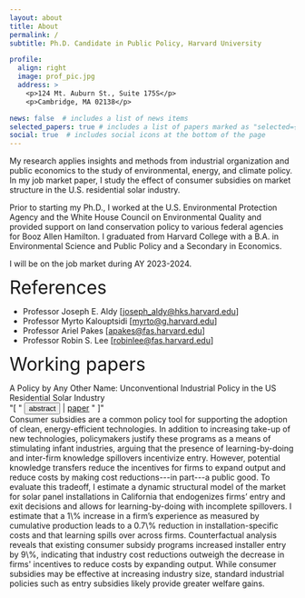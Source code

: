 ```yaml
---
layout: about
title: About
permalink: /
subtitle: Ph.D. Candidate in Public Policy, Harvard University

profile:
  align: right
  image: prof_pic.jpg
  address: >
    <p>124 Mt. Auburn St., Suite 175S</p>
    <p>Cambridge, MA 02138</p>

news: false  # includes a list of news items
selected_papers: true # includes a list of papers marked as "selected={true}"
social: true  # includes social icons at the bottom of the page
---
```


My research applies insights and methods from industrial organization and public economics to the study of environmental, energy, and climate policy.  In my job market paper, I study the effect of consumer subsidies on market structure in the U.S. residential solar industry.

Prior to starting my Ph.D., I worked at the U.S. Environmental Protection Agency and the White House Council on Environmental Quality and provided support on land conservation policy to various federal agencies for Booz Allen Hamilton. I graduated from Harvard College with a B.A. in Environmental Science and Public Policy and a Secondary in Economics.

I will be on the job market during AY 2023-2024.

<font size = "6">References</font>
* Professor Joseph E. Aldy \[[joseph_aldy@hks.harvard.edu](mailto:joseph_aldy@hks.harvard.edu)\]
* Professor Myrto Kalouptsidi \[[myrto@g.harvard.edu](mailto:myrto@g.harvard.edu)\]
* Professor Ariel Pakes \[[apakes@fas.harvard.edu](mailto:apakes@fas.harvard.edu)\]
* Professor Robin S. Lee \[[robinlee@fas.harvard.edu](mailto:robinlee@fas.harvard.edu)\]

<font size = "6">Working papers</font>
<p style="margin-bottom:0">A Policy by Any Other Name: Unconventional Industrial Policy in the US Residential Solar Industry</p>
<div class="buttonbar">
"[ " 
    <button class="button" onclick="button("abs1")">abstract</button>
    | <a href="/assets/pdf/papers/Bradt_JMP.pdf" target="_blank">paper</a> 
 " ]"
</div>
<div class="popup" id="abs1" style="display: block;">Consumer subsidies are a common policy tool for supporting the adoption of clean, energy-efficient technologies. In addition to increasing take-up of new technologies, policymakers justify these programs as a means of stimulating infant industries, arguing that the presence of learning-by-doing and inter-firm knowledge spillovers incentivize entry. However, potential knowledge transfers reduce the incentives for firms to expand output and reduce costs by making cost reductions---in part---a public good. To evaluate this tradeoff, I estimate a dynamic structural model of the market for solar panel installations in California that endogenizes firms’ entry and exit decisions and allows for learning-by-doing with incomplete spillovers. I estimate that a 1\% increase in a firm’s experience as measured by cumulative production leads to a 0.7\% reduction in installation-specific costs and that learning spills over across firms. Counterfactual analysis reveals that existing consumer subsidy programs increased installer entry by 9\%, indicating that industry cost reductions outweigh the decrease in firms' incentives to reduce costs by expanding output. While consumer subsidies may be effective at increasing industry size, standard industrial policies such as entry subsidies likely provide greater welfare gains.</div>
<br>
  
